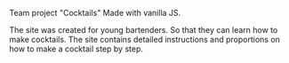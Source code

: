 
Team project "Cocktails"
Made with vanilla JS.

The site was created for young bartenders.
So that they can learn how to make cocktails.
The site contains detailed instructions and proportions on how to make a cocktail step by step.
